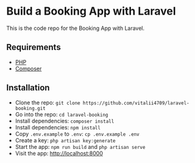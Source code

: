 # Build a Booking App with Laravel

This is the code repo for the Booking App with Laravel. 

## Requirements 

- [PHP](https://secure.php.net/)
- [Composer](https://getcomposer.org/)

## Installation

- Clone the repo: `git clone https://github.com/vitalii4709/laravel-booking.git`
- Go into the repo: `cd laravel-booking`
- Install dependencies: `composer install`
- Install dependencies: `npm install`
- Copy `.env.example` to `.env`: `cp .env.example .env`
- Create a key: `php artisan key:generate`
- Start the app: `npm run build` and `php artisan serve`
- Visit the app: <http://localhost:8000>


